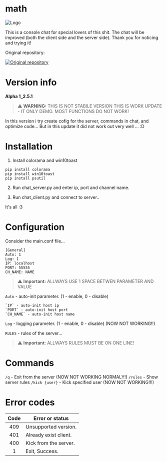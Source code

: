 # math
![Logo](https://image.prntscr.com/image/oLX0Jnc2SHWXiAs7ZoPs6A.png)

This is a console chat for special lovers of this shit.
The chat will be improved (both the client side and the server side).
Thank you for noticing and trying it!

Original repository:


[![Original repository](https://github-readme-stats.vercel.app/api/pin/?username=Wiskey666&repo=MATH)](https://github.com/Wiskey666/MATH)

# Version info
**Alpha 1_2.5.1**


> :warning: **WARNING:** THIS IS NOT STABILE VERSION
> THIS IS WORK UPDATE - IT ONLY DEMO. MOST FUNCTIONS DO NOT WORK!
	

In this version i try create cofig for the server, commands in chat, and optimize code...
But in this update it did not work out very well ... :D

# Installation
1. Install colorama and win10toast
```no-highlight
pip install colorama
pip install win10toast
pip install psutil
```

2. Run chat_server.py and enter ip, port and channel name.

3. Run chat_client.py and connect to server..

It's all :3

# Сonfiguration
Consider the main.conf file...
```no-highlight
[General]
Auto: 1
Log: 1
IP: localhost
PORT: 55555
CH_NAME: NAME
```

> :warning: **Important:** 
> ALLWAYS USE 1 SPACE BETWEN PARAMETER AND VALUE


`Auto` - auto-init parameter. (1 - enable, 0 - disable)


	`IP` - auto-init host ip
	`PORT` - auto-init host port
	`CH_NAME` - auto-init host name
	
	
`Log` - logging parameter. (1 - enable, 0 - disable) (NOW NOT WORKING!!)


`RULES` - rules of the server... 


> :warning: **Important:** ALLWAYS RULES MUST BE ON ONE LINE!

# Commands

`/q` - Exit from the server (NOW NOT WORKING NORMALY!)
`/rules` - Show server rules
`/kick {user}` - Kick specified user (NOW NOT WORKING!!!)

# Error codes
| Code   | Error or status         |
|:------:| ----------------------- |
| 409    | Unsupported version.    |
| 401    | Already exist client.   |
| 400    | Kick from the server.   |
| 1      | Exit, Success.          |
